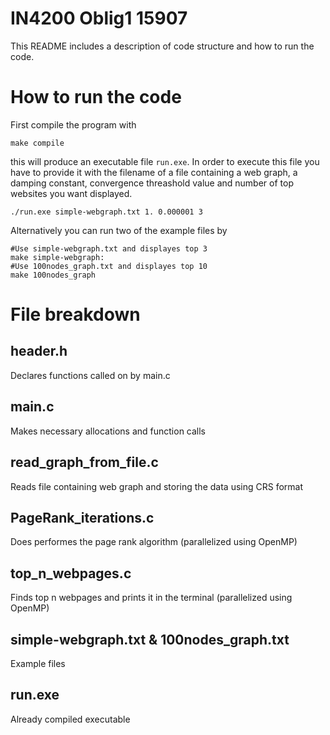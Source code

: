 # IN4200 Oblig1 15907
This README includes a description of code structure and how to run the code.

# How to run the code
 
First compile the program with 
```
make compile
``` 
this will produce an executable file `run.exe`. In order to execute this file you have to provide it with the filename of a file containing a web graph, a damping constant, convergence threashold value and number of top websites you want displayed.
```
./run.exe simple-webgraph.txt 1. 0.000001 3
```
Alternatively you can run two of the example files by
```
#Use simple-webgraph.txt and displayes top 3
make simple-webgraph:
#Use 100nodes_graph.txt and displayes top 10
make 100nodes_graph
```

# File breakdown
## header.h
Declares functions called on by main.c

## main.c
Makes necessary allocations and function calls

## read_graph_from_file.c
Reads file containing web graph and storing the data using CRS format

## PageRank_iterations.c
Does performes the page rank algorithm (parallelized using OpenMP)

## top_n_webpages.c
Finds top n webpages and prints it in the terminal (parallelized using OpenMP)

## simple-webgraph.txt & 100nodes_graph.txt
Example files

## run.exe
Already compiled executable